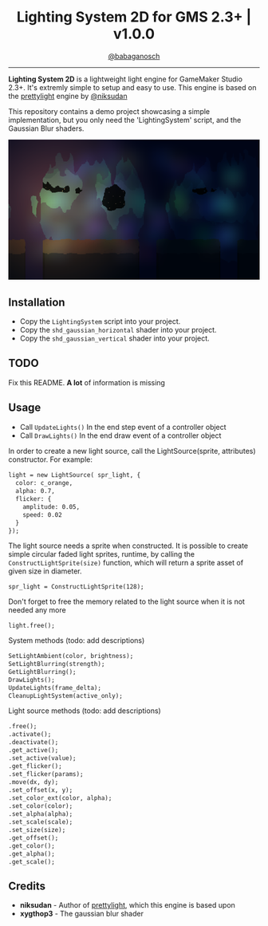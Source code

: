 <h1 align="center">Lighting System 2D for GMS 2.3+ | v1.0.0</h1>
<p align="center"><a href="https://twitter.com/Babaganosch">@babaganosch</a></p>

---

**Lighting System 2D** is a lightweight light engine for GameMaker Studio 2.3+. It's extremly simple to setup and easy to use. This engine is based on the <a href="https://github.com/niksudan/prettylight">prettylight</a> engine by <a href="https://github.com/niksudan">@niksudan</a>

This repository contains a demo project showcasing a simple implementation, but you only need the 'LightingSystem' script, and the Gaussian Blur shaders. 

<p align="center">
  <img src="https://raw.githubusercontent.com/babaganosch/open_storage/master/light_engine.png">
</p>

## Installation

* Copy the `LightingSystem` script into your project.
* Copy the `shd_gaussian_horizontal` shader into your project.
* Copy the `shd_gaussian_vertical` shader into your project.

## TODO
Fix this README. __A lot__ of information is missing

## Usage

* Call `UpdateLights()` In the end step event of a controller object
* Call `DrawLights()` In the end draw event of a controller object

In order to create a new light source, call the LightSource(sprite, attributes) constructor.
For example:
```gml
light = new LightSource( spr_light, {
  color: c_orange, 
  alpha: 0.7, 
  flicker: { 
    amplitude: 0.05, 
    speed: 0.02 
  }
});
```

The light source needs a sprite when constructed. It is possible to create simple circular faded light sprites, runtime, by calling the `ConstructLightSprite(size)` function, which will return a sprite asset of given size in diameter.
```gml
spr_light = ConstructLightSprite(128);
```

Don't forget to free the memory related to the light source when it is not needed any more
```gml
light.free();
```

System methods (todo: add descriptions)
```gml
SetLightAmbient(color, brightness);
SetLightBlurring(strength);
GetLightBlurring();
DrawLights();
UpdateLights(frame_delta);
CleanupLightSystem(active_only);
```

Light source methods (todo: add descriptions)
```gml
.free();
.activate();
.deactivate();
.get_active();
.set_active(value);
.get_flicker();
.set_flicker(params);
.move(dx, dy);
.set_offset(x, y);
.set_color_ext(color, alpha);
.set_color(color);
.set_alpha(alpha);
.set_scale(scale);
.set_size(size);
.get_offset();
.get_color();
.get_alpha();
.get_scale();
```

## Credits
* __niksudan__ - Author of <a href="https://github.com/niksudan/prettylight">prettylight</a>, which this engine is based upon
* __xygthop3__ - The gaussian blur shader
